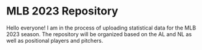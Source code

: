 # MLB 2023 Repository

Hello everyone! I am in the process of uploading statistical data for the MLB 2023 season. The repository will be organized based on the AL and NL as well as positional players and pitchers. 
